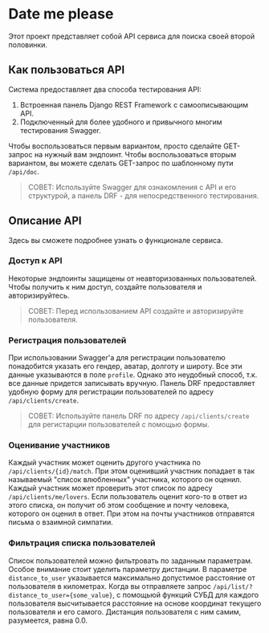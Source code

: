 # Date me please
Этот проект представляет собой API сервиса для поиска своей второй половинки.


## Как пользоваться API
Система предоставляет два способа тестирования API:

1. Встроенная панель Django REST Framework с самоописывающим API.
2. Подключенный для более удобного и привычного многим тестирования Swagger. 

Чтобы воспользоваться первым вариантом, просто сделайте GET-запрос на нужный вам эндпоинт.
Чтобы воспользоваться вторым вариантом, вы можете сделать GET-запрос по шаблонному пути ```/api/doc```.

> СОВЕТ:
> Используйте Swagger для ознакомления с API и его структурой, а панель DRF - для непосредственного тестирования.

## Описание API
Здесь вы сможете подробнее узнать о функционале сервиса.

### Доступ к API
Некоторые эндпоинты защищены от неавторизованных пользователей. Чтобы получить к ним доступ, создайте пользователя и авторизируйтесь.

> СОВЕТ:
> Перед использованием API создайте и авторизируйте пользователя.

### Регистрация пользователей
При использовании Swagger'a для регистрации пользователю понадобится указать его гендер, аватар, долготу и широту. Все эти данные указываются в поле ```profile```. Однако это неудобный способ, т.к. все данные придется записывать вручную. Панель DRF предоставляет удобную форму для регистрации пользователей по адресу ```/api/clients/create```.

> СОВЕТ:
> Используйте панель DRF по адресу ```/api/clients/create``` для регистарции пользователей с помощью формы.

### Оценивание участников
Каждый участник может оценить другого участника по ```/api/clients/{id}/match```.
При этом оценивший участник попадает в так называемый "список влюбленных" участника, которого он оценил.
Каждый участник может проверить этот список по адресу ```/api/clients/me/lovers```.
Если пользователь оценит кого-то в ответ из этого списка, он получит об этом сообщение и почту человека, которого он оценил в ответ. При этом на почты участников отправятся письма о взаимной симпатии.

### Фильтрация списка пользователей
Список пользователей можно фильтровать по заданным параметрам.
Особое внимание стоит уделить параметру дистанции. В параметре ```distance_to_user``` указывается максимально допустимое расстояние от пользователя в километрах. Когда вы отправляете запрос ```/api/list/?distance_to_user={some_value}```, с помощьюй функций СУБД для каждого пользователя высчитывается расстояние на основе координат текущего пользователя и его самого. Дистанция пользователя с ним самим, разумеется, равна 0.0.
